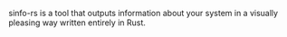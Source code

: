 sinfo-rs is a tool that outputs information about your system in a visually pleasing way written entirely in Rust.
